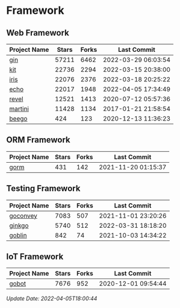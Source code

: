 # Framework

## Web Framework
| Project Name | Stars | Forks | Last Commit |
| ------------ | ----- | ----- | ----------- |
| [gin](https://github.com/gin-gonic/gin) | 57211 | 6462 | 2022-03-29 06:03:54 |
| [kit](https://github.com/go-kit/kit) | 22736 | 2294 | 2022-03-15 20:38:00 |
| [iris](https://github.com/kataras/iris) | 22076 | 2376 | 2022-03-18 20:25:22 |
| [echo](https://github.com/labstack/echo) | 22017 | 1948 | 2022-04-05 17:34:49 |
| [revel](https://github.com/revel/revel) | 12521 | 1413 | 2020-07-12 05:57:36 |
| [martini](https://github.com/go-martini/martini) | 11428 | 1134 | 2017-01-21 21:58:54 |
| [beego](https://github.com/astaxie/beego) | 424 | 123 | 2020-12-13 11:36:23 |

## ORM Framework
| Project Name | Stars | Forks | Last Commit |
| ------------ | ----- | ----- | ----------- |
| [gorm](https://github.com/jinzhu/gorm) | 431 | 142 | 2021-11-20 01:15:37 |

## Testing Framework
| Project Name | Stars | Forks | Last Commit |
| ------------ | ----- | ----- | ----------- |
| [goconvey](https://github.com/smartystreets/goconvey) | 7083 | 507 | 2021-11-01 23:20:26 |
| [ginkgo](https://github.com/onsi/ginkgo) | 5740 | 512 | 2022-03-31 18:18:20 |
| [goblin](https://github.com/franela/goblin) | 842 | 74 | 2021-10-03 14:34:22 |

## IoT Framework
| Project Name | Stars | Forks | Last Commit |
| ------------ | ----- | ----- | ----------- |
| [gobot](https://github.com/hybridgroup/gobot) | 7676 | 952 | 2020-12-01 09:54:44 |

*Update Date: 2022-04-05T18:00:44*